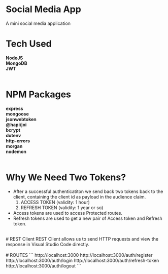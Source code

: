# Social Media App
A mini social media application
<br />
# Tech Used
**NodeJS**<br />
**MongoDB**<br />
**JWT**<br />
<br />
# NPM Packages
**express**<br />
**mongoose**<br />
**jsonwebtoken**<br />
**@hapi/joi**<br />
**bcrypt**<br />
**dotenv**<br />
**http-errors**<br />
**morgan**<br />
**nodemon**<br />
<br />
# Why We Need Two Tokens?
- After a successful authenticatiton we send back two tokens back to the client, containing the client id as payload in the audience claim.<br />
	1. ACCESS TOKEN (validity: 1 hour)<br />
	2. REFRESH TOKEN (validity: 1 year or so)<br />
- Access tokens are used to access Protected routes.<br />
- Refresh tokens are used to get a new pair of Access token and Refresh token.<br />
<br />
# REST Client
REST Client allows us to send HTTP requests and view the response in Visual Studio Code directly.<br />
<br />
# ROUTES
```
http://localhost:3000
http://localhost:3000/auth/register
http://localhost:3000/auth/login
http://localhost:3000/auth/refresh-token
http://localhost:3000/auth/logout
```
<br />
